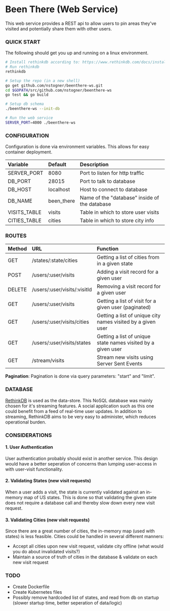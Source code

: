 # Been There (Web Service)

This web service provides a REST api to allow users to pin areas they've visited and potentially share them with other users.

### QUICK START
The following should get you up and running on a linux environment.

```sh
# Install rethinkdb according to: https://www.rethinkdb.com/docs/install/
# Run rethinkdb
rethinkdb

# Setup the repo (in a new shell)
go get github.com/nstogner/beenthere-ws.git
cd $GOPATH/src/github.com/nstogner/beenthere-ws
go test && go build

# Setup db schema
./beenthere-ws --init-db

# Run the web service
SERVER_PORT=4000 ./beenthere-ws
```

### CONFIGURATION
Configuration is done via environment variables. This allows for easy container deployment.

| Variable | Default | Description |
|:---------|:--------|:------------|
| SERVER_PORT | 8080 | Port to listen for http traffic |
| DB_PORT | 28015 | Port to talk to database |
| DB_HOST | localhost | Host to connect to database |
| DB_NAME | been_there | Name of the "database" inside of the database |
| VISITS_TABLE | visits | Table in which to store user visits |
| CITIES_TABLE | cities | Table in which to store city info |

### ROUTES
| Method | URL | Function |
|:-------|:----|:---------|
| GET | /states/:state/cities | Getting a list of cities from in a given state |
| POST | /users/:user/visits | Adding a visit record for a given user |
| DELETE | /users/:user/visits/:visitId | Removing a visit record for a given user |
| GET | /users/:user/visits | Getting a list of visit for a given user (paginated) |
| GET | /users/:user/visits/cities | Getting a list of unique city names visited by a given user |
| GET | /users/:user/visits/states | Getting a list of unique state names visited by a given user |
| GET | /stream/visits | Stream new visits using Server Sent Events |

**Pagination**: Pagination is done via query parameters: "start" and "limit".

### DATABASE
[RethinkDB](https://www.rethinkdb.com/) is used as the data-store. This NoSQL database was mainly chosen for it's streaming features. A social application such as this one could benefit from a feed of real-time user updates. In addition to streaming, RethinkDB aims to be very easy to administer, which reduces operational burden.

### CONSIDERATIONS
#### 1. User Authentication
User authentication probably should exist in another service. This design would have a better seperation of concerns than lumping user-access in with user-visit functionality.
#### 2. Validating States (new visit requests)
When a user adds a visit, the state is currently validated against an in-memory map of US states. This is done so that validating the given state does not require a database call and thereby slow down every new visit request.
#### 3. Validating Cities (new visit requests)
Since there are a great number of cities, the in-memory map (used with states) is less feasible. Cities could be handled in several different manners:
* Accept all cities upon new visit request, validate city offline (what would you do about invalidated visits?)
* Maintain a source of truth of cities in the database & validate on each new visit request

### TODO
* Create Dockerfile
* Create Kubernetes files
* Possibly remove hardcoded list of states, and read from db on startup (slower startup time, better seperation of data/logic)
